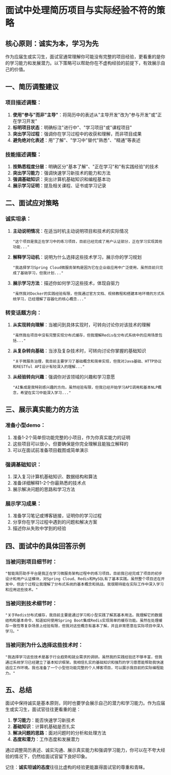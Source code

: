 # 面试中处理简历项目与实际经验不符的策略

## 核心原则：诚实为本，学习为先

作为应届生或实习生，面试官通常理解你可能没有完整的项目经验，更看重的是你的学习能力和发展潜力。以下策略可以帮助你在不虚构经验的前提下，有效展示自己的价值。

## 一、简历调整建议

### 项目描述调整：
1. **使用"参与"而非"主导"**：将简历中的表述从"主导开发"改为"参与开发"或"正在学习开发"
2. **标明项目状态**：明确标注"进行中"、"学习项目"或"课程项目"
3. **突出学习过程**：强调你在学习过程中的收获和理解，而非项目成果
4. **避免绝对化表述**：用"了解"、"学习中"替代"熟悉"、"精通"等表述

### 技能描述调整：
1. **按熟悉程度分层**：明确区分"基本了解"、"正在学习"和"有实践经验"的技术
2. **突出学习能力**：强调快速学习新技术的能力和方法
3. **强调基础知识**：突出计算机基础知识和编程基本功
4. **展示学习证明**：提及相关课程、证书或学习记录

## 二、面试应对策略

### 诚实坦承：
1. **主动说明情况**：在适当时机主动说明项目和技术的实际情况
   ```
   "这个项目是我正在学习中的练习项目，目前已经完成了用户认证部分，正在学习实现其他功能..."
   ```

2. **解释学习动机**：说明为什么选择这些技术学习，展示你的学习规划
   ```
   "我选择学习Spring Cloud微服务架构是因为它在企业级应用中广泛使用，虽然目前只完成了基础学习，但我计划..."
   ```

3. **展示学习方法**：描述你如何学习这些技术，体现自驱力
   ```
   "虽然我对Docker的实践经验有限，但我通过官方文档、视频教程和搭建本地环境的方式系统学习，已经理解了容器化的核心概念..."
   ```

### 转变话题方向：
1. **从实现转向理解**：当被问到具体实现时，可转向讨论你对该技术的理解
   ```
   "虽然我在项目中没有完整实现分布式缓存，但我理解Redis在分布式系统中的应用场景包括..."
   ```

2. **从复杂转向基础**：当涉及复杂技术时，可转向讨论你掌握的基础知识
   ```
   "关于微服务治理，我目前主要学习了基础概念和简单实现，但我对Java基础、HTTP协议和RESTful API设计有较深入的理解..."
   ```

3. **从经验转向兴趣**：强调你对该领域的兴趣和学习意愿
   ```
   "AI集成是我特别感兴趣的方向，虽然经验有限，但我已经开始学习API调用和基本NLP概念，希望在实习中能深入学习..."
   ```

## 三、展示真实能力的方法

### 准备小型demo：
1. 准备1-2个简单但功能完整的小项目，作为你真实能力的证明
2. 这些项目可以很小，但要确保是你完全理解且能独立解释的
3. 可以在面试前准备项目截图或简单演示

### 强调基础知识：
1. 深入复习计算机基础知识、数据结构和算法
2. 准备详细解释1-2个你最熟悉的技术点
3. 展示解决问题的思路和学习方法

### 展示学习成果：
1. 准备学习笔记或博客链接，证明你的学习过程
2. 分享你在学习过程中遇到的问题和解决方案
3. 描述你从失败中学到的经验

## 四、面试中的具体回答示例

### 当被问到项目细节时：
```
"智能简历助手平台是我正在学习微服务架构过程中的练习项目。目前我已经完成了项目的初步设计和用户认证模块，对Spring Cloud、Redis和MySQL有了基本实践。虽然整个项目还在开发中，但这个过程让我理解了分布式系统的基本概念和挑战。我很期待能在实际工作中深入学习和应用这些技术。"
```

### 当被问到技术细节时：
```
"关于Redis分布式缓存，我目前主要是通过学习和小型实践了解其基本用法。我理解它的数据结构和基本命令，知道如何使用Spring Boot集成Redis实现简单的缓存功能。虽然在处理缓存一致性等复杂场景上经验有限，但我对这些概念有基本了解，并且非常愿意在实际项目中深入学习。"
```

### 当被问到为什么选择这些技术时：
```
"我选择学习这些技术是基于行业趋势和就业需求的调研。虽然我的实践经验还不够丰富，但我通过系统学习已经建立了基本知识框架。我相信扎实的基础知识和强烈的学习意愿能帮助我快速适应工作环境。我也准备了一个小型但功能完整的个人博客项目，可以展示我目前的实际编程能力。"
```

## 五、总结

面试中保持诚实是基本原则，同时也要学会展示自己的潜力和学习能力。作为应届生或实习生，面试官往往更看重的是：

1. **学习能力**：能否快速学习新技术
2. **基础知识**：计算机基础是否扎实
3. **解决问题的思路**：面对问题时的分析和处理方法
4. **态度和潜力**：工作态度和发展潜力

通过调整简历表述、诚实沟通、展示真实能力和强调学习能力，你可以在不夸大经验的情况下，仍然给面试官留下良好印象。

记住：**诚实坦诚的态度**往往比虚构的经验更能赢得面试官的尊重和青睐。
